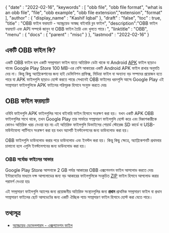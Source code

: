 {
  "date" : "2022-02-16",
  "keywords" : [ "obb file", "obb file format", "what is an obb file", "file", "obb example", "obb file extension","extension", "format" ],
  "author" : {
    "display_name" : "Kashif Iqbal"
},
  "draft" : "false",
  "toc" : true,
  "title" : "OBB ফাইল ফরম্যাট - অ্যান্ড্রয়েড অস্বচ্ছ বাইনারি ব্লব ফাইল",
  "description":"OBB ফাইল ফরম্যাট এবং API সম্পর্কে জানুন যা OBB ফাইল তৈরি এবং খুলতে পারে।",
  "linktitle" : "OBB",
  "menu" : {
    "docs" : {
      "parent" : "misc"
}
},
  "lastmod" : "2022-02-16"
}

## একটি OBB ফাইল কি?

একটি OBB ফাইল হল একটি সম্প্রসারণ ফাইল যাতে অতিরিক্ত ডেটা থাকে যা Android [APK](/compression/apk/) ফাইল ছাড়াও থাকে৷ Google Play Store 100 MB-এর বেশি আকারের একটি Android APK ফাইল রাখার অনুমতি দেয় না। কিন্তু কিছু অ্যাপ্লিকেশানের জন্য হাই ডেফিনিশন গ্রাফিক্স, মিডিয়া ফাইল বা অন্যান্য বড় সম্পদের প্রয়োজন হতে পারে যা APK ফাইলগুলি ছাড়াও হোস্ট করতে পারে৷ সেখানেই OBB ফাইলের ধরনগুলি আসে৷ Google Play এই সম্প্রসারণ ফাইলগুলিকে APK ফাইলের পরিপূরক হিসাবে সংযুক্ত করতে দেয়৷

## OBB ফাইল ফরম্যাট

ওবিবি ফাইলগুলি APK ফাইলগুলির সাথে বাইনারি ফাইল হিসাবে সংরক্ষণ করা হয়। যখন একটি APK OBB ফাইলগুলির সাথে থাকে, তখন Google Play তার সার্ভারে সম্প্রসারণ ফাইলগুলি হোস্ট করে এবং বিকাশকারীকে কোনও অতিরিক্ত খরচ নেওয়া হয় না৷ এই অতিরিক্ত ফাইলগুলি ডিভাইসের শেয়ার্ড স্টোরেজ SD কার্ডে বা USB-মাউন্টযোগ্য পার্টিশনে সংরক্ষণ করা হয় যখন অ্যাপটি ইনস্টলেশনের জন্য ডাউনলোড করা হয়।

OBB ফাইলগুলি ডাউনলোড করার পরে ডাউনলোড এবং ইনস্টল করা হয়। কিন্তু কিছু ক্ষেত্রে, অ্যাপ্লিকেশনটি প্রথমবার চালানো হলে এগুলি ইনস্টলেশনের জন্য ডাউনলোড করা হয়।

### OBB সর্বোচ্চ ফাইলের আকার

Google Play Store আপনাকে 2 GB পর্যন্ত আকারের OBB এক্সপেনশন ফাইল আপলোড করতে দেয়৷ ইন্টারনেটের মাধ্যমে দক্ষ আপলোডের জন্য বড় আকারের ফাইলগুলিকে সংকুচিত [ZIP](/compression/zip/) ফাইল হিসাবে আপলোড করার পরামর্শ দেওয়া হয়৷

এই সম্প্রসারণ ফাইলগুলি অ্যাপের জন্য প্রয়োজনীয় অতিরিক্ত সংস্থানগুলির জন্য **প্রধান** প্রাথমিক সম্প্রসারণ ফাইল বা প্রধান সম্প্রসারণ ফাইলের ছোট আপডেটের জন্য একটি ঐচ্ছিক প্যাচ সম্প্রসারণ ফাইল হিসাবে হোস্ট করা যেতে পারে।

## তথ্যসূত্র

* [অ্যান্ড্রয়েড ডেভেলপারস - এক্সপ্যানশন ফাইল](https://developer.android.com/google/play/expansion-files)


